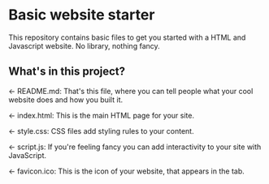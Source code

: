 # Basic website starter

This repository contains basic files to get you started with a HTML and Javascript website. No library, nothing fancy.

## What's in this project?
← README.md: That's this file, where you can tell people what your cool website does and how you built it.

← index.html: This is the main HTML page for your site.

← style.css: CSS files add styling rules to your content.

← script.js: If you're feeling fancy you can add interactivity to your site with JavaScript.

← favicon.ico: This is the icon of your website, that appears in the tab.